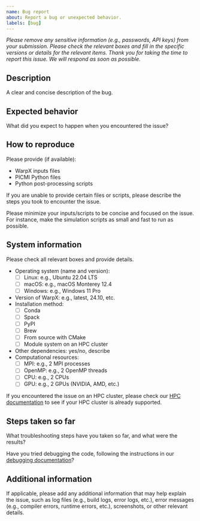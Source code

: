 ```yaml
---
name: Bug report
about: Report a bug or unexpected behavior.
labels: [bug]
---
```


_Please remove any sensitive information (e.g., passwords, API keys) from your submission.
Please check the relevant boxes and fill in the specific versions or details for the relevant items.
Thank you for taking the time to report this issue. We will respond as soon as possible._

## Description
A clear and concise description of the bug.

## Expected behavior
What did you expect to happen when you encountered the issue?

## How to reproduce
Please provide (if available):
- WarpX inputs files
- PICMI Python files
- Python post-processing scripts

If you are unable to provide certain files or scripts, please describe the steps you took to encounter the issue.

Please minimize your inputs/scripts to be concise and focused on the issue.
For instance, make the simulation scripts as small and fast to run as possible.

## System information
Please check all relevant boxes and provide details.

- Operating system (name and version):
  - [ ] Linux: e.g., Ubuntu 22.04 LTS
  - [ ] macOS: e.g., macOS Monterey 12.4
  - [ ] Windows: e.g., Windows 11 Pro
- Version of WarpX: e.g., latest, 24.10, etc.
- Installation method:
  - [ ] Conda
  - [ ] Spack
  - [ ] PyPI
  - [ ] Brew
  - [ ] From source with CMake
  - [ ] Module system on an HPC cluster
- Other dependencies: yes/no, describe
- Computational resources:
  - [ ] MPI: e.g., 2 MPI processes
  - [ ] OpenMP: e.g., 2 OpenMP threads
  - [ ] CPU: e.g., 2 CPUs
  - [ ] GPU: e.g., 2 GPUs (NVIDIA, AMD, etc.)

If you encountered the issue on an HPC cluster, please check our [HPC documentation](https://warpx.readthedocs.io/en/latest/install/hpc.html) to see if your HPC cluster is already supported.

## Steps taken so far
What troubleshooting steps have you taken so far, and what were the results?

Have you tried debugging the code, following the instructions in our [debugging documentation](https://warpx.readthedocs.io/en/latest/usage/workflows/debugging.html)?

## Additional information
If applicable, please add any additional information that may help explain the issue, such as log files (e.g., build logs, error logs, etc.), error messages (e.g., compiler errors, runtime errors, etc.), screenshots, or other relevant details.
